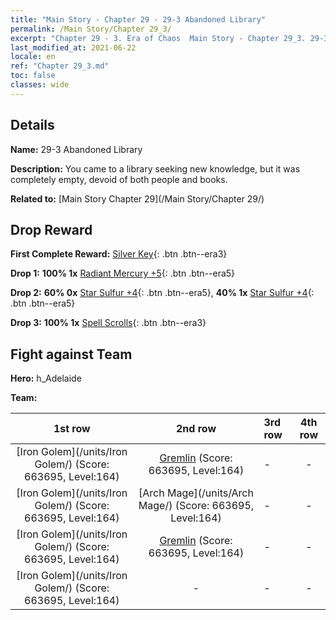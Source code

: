 ```yaml
---
title: "Main Story - Chapter 29 - 29-3 Abandoned Library"
permalink: /Main Story/Chapter 29_3/
excerpt: "Chapter 29 - 3. Era of Chaos  Main Story - Chapter 29_3. 29-3 Abandoned Library"
last_modified_at: 2021-06-22
locale: en
ref: "Chapter 29_3.md"
toc: false
classes: wide
---
```


## Details

 **Name:** 29-3 Abandoned Library

 **Description:** You came to a library seeking new knowledge, but it was completely empty, devoid of both people and books.

 **Related to:** [Main Story Chapter 29](/Main Story/Chapter 29/)

## Drop Reward

 **First Complete Reward:** [Silver Key](/Items/con_693/){: .btn .btn--era3}

 **Drop 1:** **100% 1x** [Radiant Mercury +5](/Items/mat_98/){: .btn .btn--era5}

 **Drop 2:** **60% 0x** [Star Sulfur +4](/Items/mat_92/){: .btn .btn--era5}, **40% 1x** [Star Sulfur +4](/Items/mat_92/){: .btn .btn--era5}

 **Drop 3:** **100% 1x** [Spell Scrolls](/Items/con_694/){: .btn .btn--era3}


## Fight against Team
 **Hero:** h_Adelaide

 **Team:**


  | 1st row | 2nd row | 3rd row | 4th row |
  |:----:|:----:|:----|:----:|
  | [Iron Golem](/units/Iron Golem/) (Score: 663695, Level:164)  | [Gremlin](/units/Gremlin/) (Score: 663695, Level:164)  | - | - |
  | [Iron Golem](/units/Iron Golem/) (Score: 663695, Level:164)  | [Arch Mage](/units/Arch Mage/) (Score: 663695, Level:164)  | - | - |
  | [Iron Golem](/units/Iron Golem/) (Score: 663695, Level:164)  | [Gremlin](/units/Gremlin/) (Score: 663695, Level:164)  | - | - |
  | [Iron Golem](/units/Iron Golem/) (Score: 663695, Level:164)  | - | - | - |


